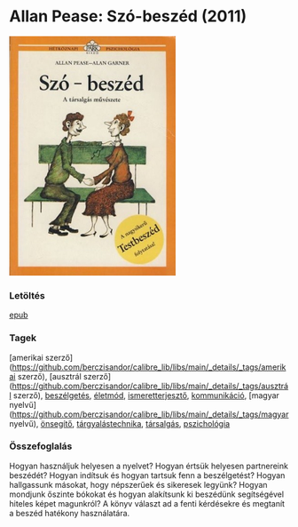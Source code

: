 # <a name="id_3">Allan Pease: Szó-beszéd (2011)</a>
<img src="https://github.com/BercziSandor/calibre_lib/raw/main/libs/main/Allan%20Pease/Szo-beszed%20%283%29/cover.jpg" alt="cover" width="300"/>

### Letöltés
[epub](https://github.com/BercziSandor/calibre_lib/raw/main/libs/main/Allan%20Pease/Szo-beszed%20%283%29/Szo-beszed%20-%20Allan%20Pease.epub)

### Tagek
[amerikai szerző](https://github.com/berczisandor/calibre_lib/libs/main/_details/_tags/amerikai szerző), [ausztrál szerző](https://github.com/berczisandor/calibre_lib/libs/main/_details/_tags/ausztrál szerző), [beszélgetés](https://github.com/berczisandor/calibre_lib/libs/main/_details/_tags/beszélgetés), [életmód](https://github.com/berczisandor/calibre_lib/libs/main/_details/_tags/életmód), [ismeretterjesztő](https://github.com/berczisandor/calibre_lib/libs/main/_details/_tags/ismeretterjesztő), [kommunikáció](https://github.com/berczisandor/calibre_lib/libs/main/_details/_tags/kommunikáció), [magyar nyelvű](https://github.com/berczisandor/calibre_lib/libs/main/_details/_tags/magyar nyelvű), [önsegítő](https://github.com/berczisandor/calibre_lib/libs/main/_details/_tags/önsegítő), [tárgyalástechnika](https://github.com/berczisandor/calibre_lib/libs/main/_details/_tags/tárgyalástechnika), [társalgás](https://github.com/berczisandor/calibre_lib/libs/main/_details/_tags/társalgás), [pszichológia](https://github.com/berczisandor/calibre_lib/libs/main/_details/_tags/pszichológia)

### Összefoglalás
<div>
<p>Hogyan használjuk helyesen a nyelvet? Hogyan értsük helyesen partnereink beszédét? Hogyan indítsuk és hogyan tartsuk fenn a beszélgetést? Hogyan hallgassunk másokat, hogy népszerűek és sikeresek legyünk? Hogyan mondjunk őszinte bókokat és hogyan alakítsunk ki beszédünk segítségével hiteles képet magunkról? A könyv­ választ ad a fenti kérdésekre és megtanít a beszéd hatékony használatára.</p></div>


